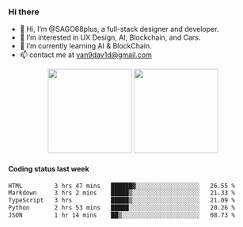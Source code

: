 
### Hi there 

- 👋 Hi, I’m @SAGO68plus, a full-stack designer and developer.
- 👀 I’m interested in UX Design, AI, Blockchain, and Cars.
- 🌱 I’m currently learning AI & BlockChain.
- 📫 contact me at yan9dav1d@gmail.com
<div align="center">
  <span>  </span>
  <img height="170px" src="https://github-readme-stats.vercel.app/api?username=SAGO68plus" />
  <span>  </span>
  <img height="170px" src="https://github-readme-stats.vercel.app/api/top-langs/?username=SAGO68plus&layout=compact&langs_count=8" />
  <span>  </span>
</div>

#### Coding status last week
<!--START_SECTION:waka-->

```txt
HTML         3 hrs 47 mins   ██████▓░░░░░░░░░░░░░░░░░░   26.55 %
Markdown     3 hrs 2 mins    █████▒░░░░░░░░░░░░░░░░░░░   21.33 %
TypeScript   3 hrs           █████▒░░░░░░░░░░░░░░░░░░░   21.09 %
Python       2 hrs 53 mins   █████░░░░░░░░░░░░░░░░░░░░   20.26 %
JSON         1 hr 14 mins    ██▒░░░░░░░░░░░░░░░░░░░░░░   08.73 %
```

<!--END_SECTION:waka-->
